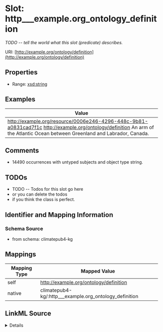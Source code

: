 

# Slot: http___example.org_ontology_definition


_TODO -- tell the world what this slot (predicate) describes._





URI: [http://example.org/ontology/definition](http://example.org/ontology/definition)



<!-- no inheritance hierarchy -->








## Properties

* Range: [xsd:string](http://www.w3.org/2001/XMLSchema#string)






## Examples

| Value |
| --- |
| http://example.org/resource/0006e246-4296-448c-9b81-a0831cad7f1c http://example.org/ontology/definition An arm of the Atlantic Ocean between Greenland and Labrador, Canada. |

## Comments

* 14490 occurrences with untyped subjects and object type string.

## TODOs

* TODO -- Todos for this slot go here
* or you can delete the todos
* if you think the class is perfect.

## Identifier and Mapping Information







### Schema Source


* from schema: climatepub4-kg




## Mappings

| Mapping Type | Mapped Value |
| ---  | ---  |
| self | http://example.org/ontology/definition |
| native | climatepub4-kg/:http___example.org_ontology_definition |




## LinkML Source

<details>
```yaml
name: http___example.org_ontology_definition
description: TODO -- tell the world what this slot (predicate) describes.
todos:
- TODO -- Todos for this slot go here
- or you can delete the todos
- if you think the class is perfect.
comments:
- 14490 occurrences with untyped subjects and object type string.
examples:
- value: http://example.org/resource/0006e246-4296-448c-9b81-a0831cad7f1c http://example.org/ontology/definition
    An arm of the Atlantic Ocean between Greenland and Labrador, Canada.
from_schema: climatepub4-kg
rank: 1000
slot_uri: http://example.org/ontology/definition
alias: http___example.org_ontology_definition
range: string

```
</details>